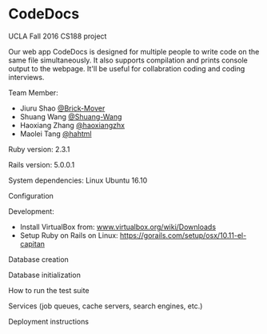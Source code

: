 # CodeDocs
UCLA Fall 2016 CS188 project

Our web app CodeDocs is designed for multiple people to write code on the same file simultaneously. It also supports compilation and prints console output to the webpage. It'll be useful for collabration coding and coding interviews.

Team Member:
  - Jiuru Shao [@Brick-Mover](https://github.com/Brick-Mover)
  - Shuang Wang [@Shuang-Wang](https://github.com/Shuang-Wang)
  - Haoxiang Zhang [@haoxiangzhx](https://github.com/haoxiangzhx)
  - Maolei Tang [@hahtml](https://github.com/hahtml)

Ruby version: 2.3.1

Rails version: 5.0.0.1

System dependencies: Linux Ubuntu 16.10

Configuration

Development:
  - Install VirtualBox from: www.virtualbox.org/wiki/Downloads
  - Setup Ruby on Rails on Linux: https://gorails.com/setup/osx/10.11-el-capitan

Database creation

Database initialization

How to run the test suite

Services (job queues, cache servers, search engines, etc.)

Deployment instructions
 
